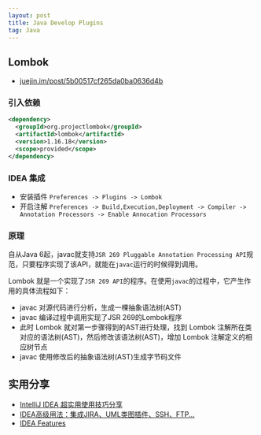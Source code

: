 ```yaml
---
layout: post
title: Java Develop Plugins
tag: Java
---
```


## Lombok
* [juejin.im/post/5b00517cf265da0ba0636d4b](juejin.im/post/5b00517cf265da0ba0636d4b)

### 引入依赖
```xml
<dependency>
  <groupId>org.projectlombok</groupId>
  <artifactId>lombok</artifactId>
  <version>1.16.18</version>
  <scope>provided</scope>
</dependency>
```

### IDEA 集成
* 安装插件 `Preferences -> Plugins -> Lombok`
* 开启注解 `Preferences -> Build,Execution,Deployment -> Compiler -> Annotation Processors -> Enable Annocation Processors`

### 原理
自从Java 6起，javac就支持`JSR 269 Pluggable Annotation Processing API`规范，只要程序实现了该API，就能在`javac`运行的时候得到调用。

Lombok 就是一个实现了`JSR 269 API`的程序。在使用`javac`的过程中，它产生作用的具体流程如下：

* javac 对源代码进行分析，生成一棵抽象语法树(AST)
* javac 编译过程中调用实现了JSR 269的Lombok程序
* 此时 Lombok 就对第一步骤得到的AST进行处理，找到 Lombok 注解所在类对应的语法树(AST)，然后修改该语法树(AST)，增加 Lombok 注解定义的相应树节点
* javac 使用修改后的抽象语法树(AST)生成字节码文件

## 实用分享
* [IntelliJ IDEA 超实用使用技巧分享](https://mp.weixin.qq.com/s/X_DKo4pAIa7TootqkJNXhA)
* [IDEA高级用法：集成JIRA、UML类图插件、SSH、FTP...](https://mp.weixin.qq.com/s/K-nhlK5aRBKTE-N_Nk9N4A)
* [IDEA Features](http://www.jetbrains.com/idea/features/)